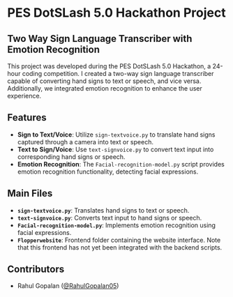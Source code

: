 # PES DotSLash 5.0 Hackathon Project

## Two Way Sign Language Transcriber with Emotion Recognition

This project was developed during the PES DotSLash 5.0 Hackathon, a 24-hour coding competition. I created a two-way sign language transcriber capable of converting hand signs to text or speech, and vice versa. Additionally, we integrated emotion recognition to enhance the user experience.

## Features

- **Sign to Text/Voice**: Utilize `sign-textvoice.py` to translate hand signs captured through a camera into text or speech.
- **Text to Sign/Voice**: Use `text-signvoice.py` to convert text input into corresponding hand signs or speech.
- **Emotion Recognition**: The `Facial-recognition-model.py` script provides emotion recognition functionality, detecting facial expressions.

## Main Files

- **`sign-textvoice.py`**: Translates hand signs to text or speech.
- **`text-signvoice.py`**: Converts text input to hand signs or speech.
- **`Facial-recognition-model.py`**: Implements emotion recognition using facial expressions.
- **`Flopperwebsite`**: Frontend folder containing the website interface. Note that this frontend has not yet been integrated with the backend scripts.


## Contributors

- Rahul Gopalan ([@RahulGopalan05](https://github.com/RahulGopalan05))


